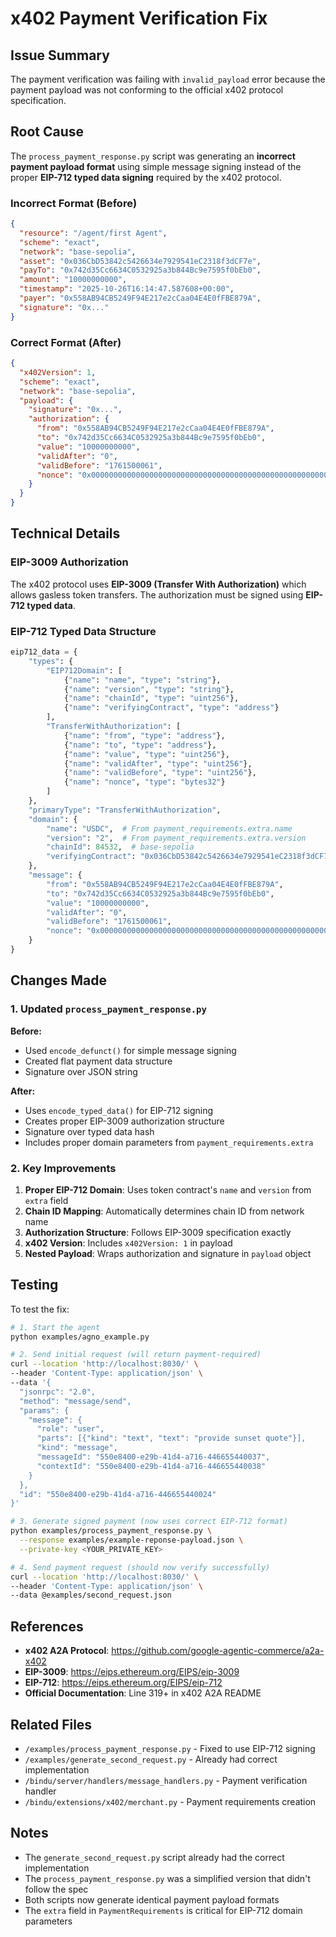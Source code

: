 # x402 Payment Verification Fix

## Issue Summary

The payment verification was failing with `invalid_payload` error because the payment payload was not conforming to the official x402 protocol specification.

## Root Cause

The `process_payment_response.py` script was generating an **incorrect payment payload format** using simple message signing instead of the proper **EIP-712 typed data signing** required by the x402 protocol.

### Incorrect Format (Before)
```json
{
  "resource": "/agent/first Agent",
  "scheme": "exact",
  "network": "base-sepolia",
  "asset": "0x036CbD53842c5426634e7929541eC2318f3dCF7e",
  "payTo": "0x742d35Cc6634C0532925a3b844Bc9e7595f0bEb0",
  "amount": "10000000000",
  "timestamp": "2025-10-26T16:14:47.587608+00:00",
  "payer": "0x558AB94CB5249F94E217e2cCaa04E4E0fFBE879A",
  "signature": "0x..."
}
```

### Correct Format (After)
```json
{
  "x402Version": 1,
  "scheme": "exact",
  "network": "base-sepolia",
  "payload": {
    "signature": "0x...",
    "authorization": {
      "from": "0x558AB94CB5249F94E217e2cCaa04E4E0fFBE879A",
      "to": "0x742d35Cc6634C0532925a3b844Bc9e7595f0bEb0",
      "value": "10000000000",
      "validAfter": "0",
      "validBefore": "1761500061",
      "nonce": "0x0000000000000000000000000000000000000000000000000000000000000000"
    }
  }
}
```

## Technical Details

### EIP-3009 Authorization

The x402 protocol uses **EIP-3009 (Transfer With Authorization)** which allows gasless token transfers. The authorization must be signed using **EIP-712 typed data**.

### EIP-712 Typed Data Structure

```python
eip712_data = {
    "types": {
        "EIP712Domain": [
            {"name": "name", "type": "string"},
            {"name": "version", "type": "string"},
            {"name": "chainId", "type": "uint256"},
            {"name": "verifyingContract", "type": "address"}
        ],
        "TransferWithAuthorization": [
            {"name": "from", "type": "address"},
            {"name": "to", "type": "address"},
            {"name": "value", "type": "uint256"},
            {"name": "validAfter", "type": "uint256"},
            {"name": "validBefore", "type": "uint256"},
            {"name": "nonce", "type": "bytes32"}
        ]
    },
    "primaryType": "TransferWithAuthorization",
    "domain": {
        "name": "USDC",  # From payment_requirements.extra.name
        "version": "2",  # From payment_requirements.extra.version
        "chainId": 84532,  # base-sepolia
        "verifyingContract": "0x036CbD53842c5426634e7929541eC2318f3dCF7e"  # USDC contract
    },
    "message": {
        "from": "0x558AB94CB5249F94E217e2cCaa04E4E0fFBE879A",
        "to": "0x742d35Cc6634C0532925a3b844Bc9e7595f0bEb0",
        "value": "10000000000",
        "validAfter": "0",
        "validBefore": "1761500061",
        "nonce": "0x0000000000000000000000000000000000000000000000000000000000000000"
    }
}
```

## Changes Made

### 1. Updated `process_payment_response.py`

**Before:**
- Used `encode_defunct()` for simple message signing
- Created flat payment data structure
- Signature over JSON string

**After:**
- Uses `encode_typed_data()` for EIP-712 signing
- Creates proper EIP-3009 authorization structure
- Signature over typed data hash
- Includes proper domain parameters from `payment_requirements.extra`

### 2. Key Improvements

1. **Proper EIP-712 Domain**: Uses token contract's `name` and `version` from `extra` field
2. **Chain ID Mapping**: Automatically determines chain ID from network name
3. **Authorization Structure**: Follows EIP-3009 specification exactly
4. **x402 Version**: Includes `x402Version: 1` in payload
5. **Nested Payload**: Wraps authorization and signature in `payload` object

## Testing

To test the fix:

```bash
# 1. Start the agent
python examples/agno_example.py

# 2. Send initial request (will return payment-required)
curl --location 'http://localhost:8030/' \
--header 'Content-Type: application/json' \
--data '{
  "jsonrpc": "2.0",
  "method": "message/send",
  "params": {
    "message": {
      "role": "user",
      "parts": [{"kind": "text", "text": "provide sunset quote"}],
      "kind": "message",
      "messageId": "550e8400-e29b-41d4-a716-446655440037",
      "contextId": "550e8400-e29b-41d4-a716-446655440038"
    }
  },
  "id": "550e8400-e29b-41d4-a716-446655440024"
}'

# 3. Generate signed payment (now uses correct EIP-712 format)
python examples/process_payment_response.py \
  --response examples/example-reponse-payload.json \
  --private-key <YOUR_PRIVATE_KEY>

# 4. Send payment request (should now verify successfully)
curl --location 'http://localhost:8030/' \
--header 'Content-Type: application/json' \
--data @examples/second_request.json
```

## References

- **x402 A2A Protocol**: https://github.com/google-agentic-commerce/a2a-x402
- **EIP-3009**: https://eips.ethereum.org/EIPS/eip-3009
- **EIP-712**: https://eips.ethereum.org/EIPS/eip-712
- **Official Documentation**: Line 319+ in x402 A2A README

## Related Files

- `/examples/process_payment_response.py` - Fixed to use EIP-712 signing
- `/examples/generate_second_request.py` - Already had correct implementation
- `/bindu/server/handlers/message_handlers.py` - Payment verification handler
- `/bindu/extensions/x402/merchant.py` - Payment requirements creation

## Notes

- The `generate_second_request.py` script already had the correct implementation
- The `process_payment_response.py` was a simplified version that didn't follow the spec
- Both scripts now generate identical payment payload formats
- The `extra` field in `PaymentRequirements` is critical for EIP-712 domain parameters
